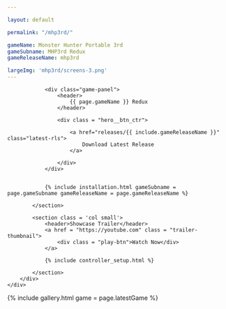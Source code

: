 ```yaml
---

layout: default

permalink: "/mhp3rd/"

gameName: Monster Hunter Portable 3rd
gameSubname: MHP3rd Redux
gameReleaseName: mhp3rd

largeImg: 'mhp3rd/screens-3.png'
---
```


<section class = "main-wrapper">
	<div class = "sect text-container">
		<div class = "row-items col-2">
			<section class="install col large">
				
				<div class="game-panel">
					<header>
						{{ page.gameName }} Redux
					</header>

					<div class = "hero__btn_ctr">

						<a href="releases/{{ include.gameReleaseName }}" class="latest-rls">
							Download Latest Release
						</a>

					</div>
				</div>
				
				
				{% include installation.html gameSubname = page.gameSubname gameReleaseName = page.gameReleaseName %}

			</section>

			<section class = 'col small'>
				<header>Showcase Trailer</header>
				<a href = "https://youtube.com" class = "trailer-thumbnail">
					<div class = "play-btn">Watch Now</div>
				</a>

				{% include controller_setup.html %}
				
			</section>
		</div>
	</div>
</section>

<section id = 'gallery' class="mhp3rd">
	{% include gallery.html game = page.latestGame %}
</section>

<script src = "./../assets/frontend/assets/lib/images.js">
</script>

